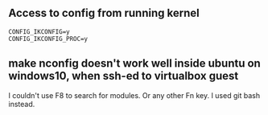 ## Access to config from running kernel

```
CONFIG_IKCONFIG=y
CONFIG_IKCONFIG_PROC=y
```

## make nconfig doesn't work well inside ubuntu on windows10, when ssh-ed to virtualbox guest

I couldn't use F8 to search for modules. Or any other Fn key. I used git bash instead.
